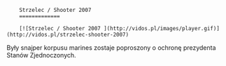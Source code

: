 
        Strzelec / Shooter 2007 
        =============
        
        [![Strzelec / Shooter 2007 ](http://vidos.pl/images/player.gif)](http://vidos.pl/strzelec-shooter-2007)
        
        
 Były snajper korpusu marines zostaje poproszony o ochronę prezydenta Stanów Zjednoczonych.
    